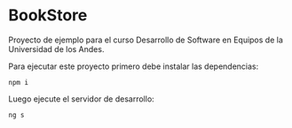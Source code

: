 # BookStore  

Proyecto de ejemplo para el curso Desarrollo de Software en Equipos de la Universidad de los Andes. 

Para ejecutar este proyecto primero debe instalar las dependencias:

```
npm i
```

Luego ejecute el  servidor de desarrollo:

```
ng s
```
